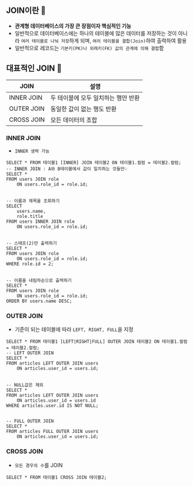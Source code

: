 ## **JOIN이란** 💭

- **관계형 데이터베이스의 가장 큰 장점이자 핵심적인 기능**
- 일반적으로 데이터베이스에는 하나의 테이블에 많은 데이터를 저장하는 것이 아니라 `여러 테이블로 나눠 저장`하게 되며, `여러 테이블을 결합(Join)`하여 출력하여 활용
- 일반적으로 레코드는 `기본키(PK)나 외래키(FK) 값의 관계에 의해 결합`함



## **대표적인 JOIN 💭**

| JOIN       | 설명                                |
| ---------- | ----------------------------------- |
| INNER JOIN | 두 테이블에 모두 일치하는 행만 반환 |
| OUTER JOIN | 동일한 값이 없는 행도 반환          |
| CROSS JOIN | 모든 데이터의 조합                  |

### **INNER JOIN**

- `INNER 생략 가능`

```
SELECT * FROM 테이블1 [INNER] JOIN 테이블2 ON 테이블1.컬럼 = 테이블2.컬럼;
-- INNER JOIN : A와 B테이블에서 값이 일치하는 것들만💡
SELECT *
FROM users JOIN role
	ON users.role_id = role.id;


-- 이름과 제목을 조회하기
SELECT
	users.name,
	role.title
FROM users INNER JOIN role
	ON users.role_id = role.id;


-- 스태프(2)만 출력하기
SELECT *
FROM users JOIN role
	ON users.role_id = role.id;
WHERE role.id = 2;


-- 이름을 내림차순으로 출력하기
SELECT *
FROM users JOIN role
	ON users.role_id = role.id;
ORDER BY users.name DESC;
```

### **OUTER JOIN**

- 기준이 되는 테이블에 따라 `LEFT, RIGHT, FULL`을 지정

```
SELECT * FROM 테이블1 [LEFT|RIGHT|FULL] OUTER JOIN 테이블2 ON 테이블1.컬럼 = 테이블2.컬럼;
-- LEFT OUTER JOIN
SELECT *
FROM articles LEFT OUTER JOIN users
	ON articles.user_id = users.id;


-- NULL값은 제외
SELECT *
FROM articles LEFT OUTER JOIN users
	ON articles.user_id = users.id
WHERE articles.user.id IS NOT NULL;


-- FULL OUTER JOIN
SELECT *
FROM articles FULL OUTER JOIN users
	ON articles.user_id = users.id;
```



### **CROSS JOIN**

- `모든 경우의 수`를 JOIN

```
SELECT * FROM 테이블1 CROSS JOIN 테이블2;
```
